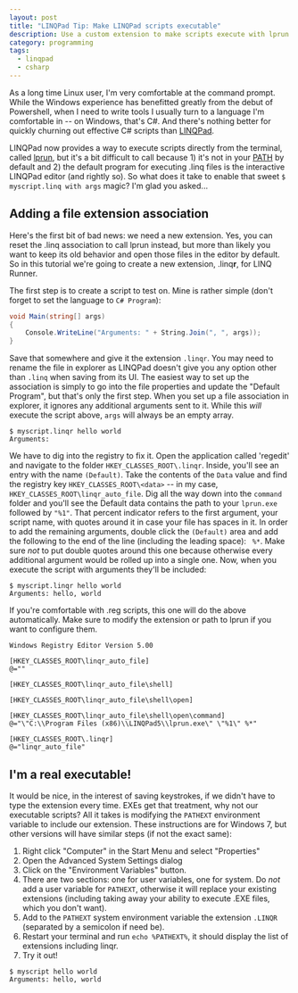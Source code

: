 ```yaml
---
layout: post
title: "LINQPad Tip: Make LINQPad scripts executable"
description: Use a custom extension to make scripts execute with lprun.exe when double clicked
category: programming
tags:
  - linqpad
  - csharp
---
```


As a long time Linux user, I'm very comfortable at the command prompt. While
the Windows experience has benefitted greatly from the debut of Powershell,
when I need to write tools I usually turn to a language I'm comfortable in
-- on Windows, that's C#. And there's nothing better for quickly churning out
effective C# scripts than [LINQPad](http://www.linqpad.net/).

LINQPad now provides a way to execute scripts directly from the terminal,
called [lprun](https://www.linqpad.net/lprun.aspx), but it's a bit difficult
to call because 1) it's not in your [PATH](http://www.howtogeek.com/118594/how-to-edit-your-system-path-for-easy-command-line-access/)
by default and 2) the default program for executing .linq files is the
interactive LINQPad editor (and rightly so). So what does it take to enable
that sweet `$ myscript.linq with args` magic? I'm glad you asked...

## Adding a file extension association

Here's the first bit of bad news: we need a new extension. Yes, you can reset
the .linq association to call lprun instead, but more than likely you want to
keep its old behavior and open those files in the editor by default. So in this
tutorial we're going to create a new extension, .linq**r**, for LINQ Runner.

The first step is to create a script to test on. Mine is rather simple (don't
forget to set the language to `C# Program`):

```csharp
void Main(string[] args)
{
	Console.WriteLine("Arguments: " + String.Join(", ", args));
}
```

Save that somewhere and give it the extension `.linqr`. You may need to rename
the file in explorer as LINQPad doesn't give you any option other than `.linq`
when saving from its UI. The easiest way to set up the association is simply to
go into the file properties and update the "Default Program", but that's only
the first step. When you set up a file association in explorer, it ignores any
additional arguments sent to it. While this *will* execute the script above,
`args` will always be an empty array.

```
$ myscript.linqr hello world
Arguments: 
```

We have to dig into the registry to fix
it. Open the application called 'regedit' and navigate to the folder
`HKEY_CLASSES_ROOT\.linqr`. Inside, you'll see an entry with the name
`(Default)`. Take the contents of the `Data` value and find the registry
key `HKEY_CLASSES_ROOT\<data>` -- in my case, `HKEY_CLASSES_ROOT\linqr_auto_file`.
Dig all the way down into the `command` folder and you'll see the Default data
contains the path to your `lprun.exe` followed by `"%1"`. That percent indicator
refers to the first argument, your script name, with quotes around it in case
your file has spaces in it. In order to add the remaining arguments, double
click the `(Default)` area and add the following to the end of the line
(including the leading space): ` %*`. Make sure *not* to put double quotes
around this one because otherwise every additional argument would be rolled
up into a single one. Now, when you execute the script with arguments they'll
be included:

```
$ myscript.linqr hello world
Arguments: hello, world
```

If you're comfortable with .reg scripts, this one will do the above automatically.
Make sure to modify the extension or path to lprun if you want to configure them.

```
Windows Registry Editor Version 5.00

[HKEY_CLASSES_ROOT\linqr_auto_file]
@=""

[HKEY_CLASSES_ROOT\linqr_auto_file\shell]

[HKEY_CLASSES_ROOT\linqr_auto_file\shell\open]

[HKEY_CLASSES_ROOT\linqr_auto_file\shell\open\command]
@="\"C:\\Program Files (x86)\\LINQPad5\\lprun.exe\" \"%1\" %*"

[HKEY_CLASSES_ROOT\.linqr]
@="linqr_auto_file"
```

## I'm a real executable!

It would be nice, in the interest of saving keystrokes, if we didn't have to type
the extension every time. EXEs get that treatment, why not our executable scripts?
All it takes is modifying the `PATHEXT` environment variable to include our extension.
These instructions are for Windows 7, but other versions will have similar steps (if 
not the exact same):

1. Right click "Computer" in the Start Menu and select "Properties"
2. Open the Advanced System Settings dialog
3. Click on the "Environment Variables" button.
4. There are two sections: one for user variables, one for system. Do *not* add a user
	variable for `PATHEXT`, otherwise it will replace your existing extensions (including
	taking away your ability to execute .EXE files, which you don't want). 	
5. Add to the `PATHEXT` system environment variable the extension `.LINQR` (separated by a
	semicolon if need be).
6. Restart your terminal and run `echo %PATHEXT%`, it should display the list of extensions
	including linqr.
7. Try it out!

```
$ myscript hello world
Arguments: hello, world
```
